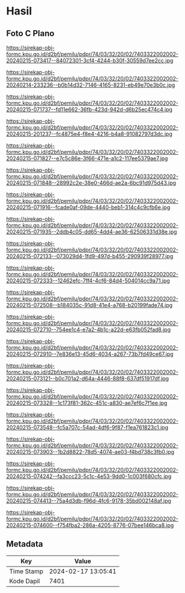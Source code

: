 # Hasil

## Foto C Plano

https://sirekap-obj-formc.kpu.go.id/d2bf/pemilu/pdpr/74/03/32/20/02/7403322002002-20240215-073417--84072301-3cf4-4244-b30f-30559d7ee2cc.jpg

https://sirekap-obj-formc.kpu.go.id/d2bf/pemilu/pdpr/74/03/32/20/02/7403322002002-20240214-233236--b0b14d32-7146-4165-8231-eb49e70e3b0c.jpg

https://sirekap-obj-formc.kpu.go.id/d2bf/pemilu/pdpr/74/03/32/20/02/7403322002002-20240215-071737--fd11e662-36fb-423d-942d-d6b25ec474c4.jpg

https://sirekap-obj-formc.kpu.go.id/d2bf/pemilu/pdpr/74/03/32/20/02/7403322002002-20240215-201237--fc4875e4-f8e4-4216-b4a8-91082797d3dc.jpg

https://sirekap-obj-formc.kpu.go.id/d2bf/pemilu/pdpr/74/03/32/20/02/7403322002002-20240215-071827--e7c5c86e-3f66-471e-a1c2-117ee5379ae7.jpg

https://sirekap-obj-formc.kpu.go.id/d2bf/pemilu/pdpr/74/03/32/20/02/7403322002002-20240215-071848--28992c2e-38e0-466d-ae2a-6bc91d975d43.jpg

https://sirekap-obj-formc.kpu.go.id/d2bf/pemilu/pdpr/74/03/32/20/02/7403322002002-20240215-071916--fcade0af-09de-4440-beb1-314c4c9cfb6e.jpg

https://sirekap-obj-formc.kpu.go.id/d2bf/pemilu/pdpr/74/03/32/20/02/7403322002002-20240215-071935--2ddb4c05-dd65-4dd4-ae36-62506331d38e.jpg

https://sirekap-obj-formc.kpu.go.id/d2bf/pemilu/pdpr/74/03/32/20/02/7403322002002-20240215-072133--073029d4-1fd9-497d-b455-290939f28977.jpg

https://sirekap-obj-formc.kpu.go.id/d2bf/pemilu/pdpr/74/03/32/20/02/7403322002002-20240215-072333--12462efc-7ff4-4cf6-84d4-504014cc9a71.jpg

https://sirekap-obj-formc.kpu.go.id/d2bf/pemilu/pdpr/74/03/32/20/02/7403322002002-20240215-072508--b184035c-91d8-41e4-a768-b20199fade74.jpg

https://sirekap-obj-formc.kpu.go.id/d2bf/pemilu/pdpr/74/03/32/20/02/7403322002002-20240215-072710--754ee1c4-e7a2-4b1c-a22d-e63fb052fad8.jpg

https://sirekap-obj-formc.kpu.go.id/d2bf/pemilu/pdpr/74/03/32/20/02/7403322002002-20240215-072910--7e836e13-45d6-4034-a267-73b7fd49ce67.jpg

https://sirekap-obj-formc.kpu.go.id/d2bf/pemilu/pdpr/74/03/32/20/02/7403322002002-20240215-073121--b0c701a2-d64a-4446-88f8-637df51917df.jpg

https://sirekap-obj-formc.kpu.go.id/d2bf/pemilu/pdpr/74/03/32/20/02/7403322002002-20240215-073328--1c173f81-362c-451c-a830-ae7ef6c7f1ee.jpg

https://sirekap-obj-formc.kpu.go.id/d2bf/pemilu/pdpr/74/03/32/20/02/7403322002002-20240215-073548--fc5a707c-54ad-4df6-9f87-f1ea761823c1.jpg

https://sirekap-obj-formc.kpu.go.id/d2bf/pemilu/pdpr/74/03/32/20/02/7403322002002-20240215-073903--1b2d8822-78d5-4074-ae03-f4bd738c3fb0.jpg

https://sirekap-obj-formc.kpu.go.id/d2bf/pemilu/pdpr/74/03/32/20/02/7403322002002-20240215-074242--fa3ccc23-5c1c-4e53-9dd0-1c003f680cfc.jpg

https://sirekap-obj-formc.kpu.go.id/d2bf/pemilu/pdpr/74/03/32/20/02/7403322002002-20240215-074413--75a4d3db-f96d-4fc6-9178-35bd002148af.jpg

https://sirekap-obj-formc.kpu.go.id/d2bf/pemilu/pdpr/74/03/32/20/02/7403322002002-20240215-074600--f754fba2-286a-4205-8776-07bee146bca8.jpg


## Metadata

| Key        | Value               |
| ---------- | ------------------- |
| Time Stamp | 2024-02-17 13:05:41 |
| Kode Dapil | 7401                |



